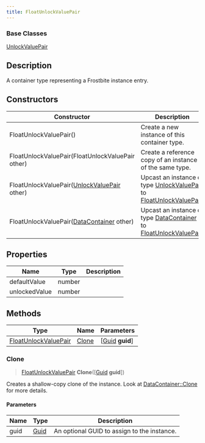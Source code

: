 ```yaml
---
title: FloatUnlockValuePair
---
```

### Base Classes

[UnlockValuePair](/vext/ref/fb/unlockvaluepair/)

## Description

A container type representing a Frostbite instance entry.

## Constructors

| Constructor                                                                     | Description                                                                                                                     |
| ------------------------------------------------------------------------------- | ------------------------------------------------------------------------------------------------------------------------------- |
| FloatUnlockValuePair()                                                          | Create a new instance of this container type.                                                                                   |
| FloatUnlockValuePair(FloatUnlockValuePair other)                                | Create a reference copy of an instance of the same type.                                                                        |
| FloatUnlockValuePair([UnlockValuePair](/vext/ref/fb/unlockvaluepair/) other)                  | Upcast an instance of type [UnlockValuePair](/vext/ref/fb/unlockvaluepair/) to [FloatUnlockValuePair](/vext/ref/fb/floatunlockvaluepair/).                  |
| FloatUnlockValuePair([DataContainer](/vext/ref/shared/class/datacontainer) other) | Upcast an instance of type [DataContainer](/vext/ref/shared/class/datacontainer) to [FloatUnlockValuePair](/vext/ref/fb/floatunlockvaluepair/). |

## Properties

| Name          | Type   | Description |
| ------------- | ------ | ----------- |
| defaultValue  | number |             |
| unlockedValue | number |             |

## Methods

| Type                                         | Name            | Parameters                                     |
| -------------------------------------------- | --------------- | ---------------------------------------------- |
| [FloatUnlockValuePair](/vext/ref/fb/floatunlockvaluepair/) | [Clone](#clone) | \[[Guid](/vext/ref/shared/class/guid) **guid**\] |

### Clone

> [FloatUnlockValuePair](/vext/ref/fb/floatunlockvaluepair/) **Clone**(\[[Guid](/vext/ref/shared/class/guid) **guid**\])

Creates a shallow-copy clone of the instance. Look at [DataContainer::Clone](/vext/ref/shared/class/datacontainer#clone) for more details.

#### Parameters

| Name | Type         | Description                                 |
| ---- | ------------ | ------------------------------------------- |
| guid | [Guid](/vext/ref/shared/class/guid/) | An optional GUID to assign to the instance. |
